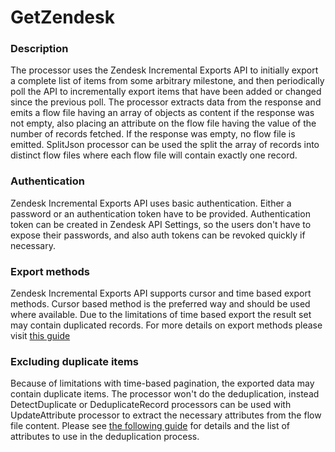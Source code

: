 <!--
  Licensed to the Apache Software Foundation (ASF) under one or more
  contributor license agreements.  See the NOTICE file distributed with
  this work for additional information regarding copyright ownership.
  The ASF licenses this file to You under the Apache License, Version 2.0
  (the "License"); you may not use this file except in compliance with
  the License.  You may obtain a copy of the License at
      http://www.apache.org/licenses/LICENSE-2.0
  Unless required by applicable law or agreed to in writing, software
  distributed under the License is distributed on an "AS IS" BASIS,
  WITHOUT WARRANTIES OR CONDITIONS OF ANY KIND, either express or implied.
  See the License for the specific language governing permissions and
  limitations under the License.
-->

# GetZendesk

### Description

The processor uses the Zendesk Incremental Exports API to initially export a complete list of items from some arbitrary
milestone, and then periodically poll the API to incrementally export items that have been added or changed since the
previous poll. The processor extracts data from the response and emits a flow file having an array of objects as content
if the response was not empty, also placing an attribute on the flow file having the value of the number of records
fetched. If the response was empty, no flow file is emitted. SplitJson processor can be used the split the array of
records into distinct flow files where each flow file will contain exactly one record.

### Authentication

Zendesk Incremental Exports API uses basic authentication. Either a password or an authentication token have to be
provided. Authentication token can be created in Zendesk API Settings, so the users don't have to expose their
passwords, and also auth tokens can be revoked quickly if necessary.

### Export methods

Zendesk Incremental Exports API supports cursor and time based export methods. Cursor based method is the preferred way
and should be used where available. Due to the limitations of time based export the result set may contain duplicated
records. For more details on export methods please
visit [this guide](https://developer.zendesk.com/documentation/ticketing/managing-tickets/using-the-incremental-export-api/)

### Excluding duplicate items

Because of limitations with time-based pagination, the exported data may contain duplicate items. The processor won't do
the deduplication, instead DetectDuplicate or DeduplicateRecord processors can be used with UpdateAttribute processor to
extract the necessary attributes from the flow file content. Please
see [the following guide](https://developer.zendesk.com/documentation/ticketing/managing-tickets/using-the-incremental-export-api/#excluding-duplicate-items)
for details and the list of attributes to use in the deduplication process.